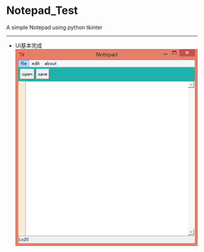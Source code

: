 # Notepad_Test
A simple Notepad using python tkinter
***
* UI基本完成
![UI](https://github.com/Godning/Notepad_Test/blob/master/UI.png)
